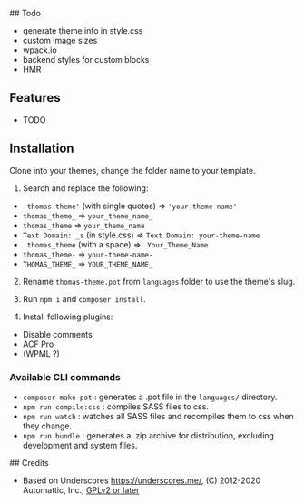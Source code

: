 ## Todo

-   generate theme info in style.css
-   custom image sizes
-   wpack.io
-   backend styles for custom blocks
-   HMR

## Features

-   TODO

## Installation

Clone into your themes, change the folder name to your template.

1. Search and replace the following:

-   `'thomas-theme'` (with single quotes) => `'your-theme-name'`
-   `thomas_theme_` => `your_theme_name_`
-   `thomas_theme` => `your_theme_name`
-   `Text Domain: _s` (in style.css) => `Text Domain: your-theme-name`
-   ` thomas_theme` (with a space) => ` Your_Theme_Name`
-   `thomas_theme-` => `your-theme-name-`
-   `THOMAS_THEME_` => `YOUR_THEME_NAME_`

2. Rename `thomas-theme.pot` from `languages` folder to use the theme's slug.

3. Run `npm i` and `composer install`.

4. Install following plugins:

-   Disable comments
-   ACF Pro
-   (WPML ?)

### Available CLI commands

-   `composer make-pot` : generates a .pot file in the `languages/` directory.
-   `npm run compile:css` : compiles SASS files to css.
-   `npm run watch` : watches all SASS files and recompiles them to css when they change.
-   `npm run bundle` : generates a .zip archive for distribution, excluding development and system files.

## Credits

-   Based on Underscores https://underscores.me/, (C) 2012-2020 Automattic, Inc., [GPLv2 or later](https://www.gnu.org/licenses/gpl-2.0.html)
